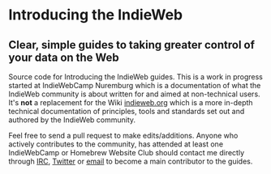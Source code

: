 # Introducing the IndieWeb
## Clear, simple guides to taking greater control of your data on the Web

Source code for Introducing the IndieWeb guides. This is a work in progress started at IndieWebCamp Nuremburg which is a documentation of what the IndieWeb community is about written for and aimed at non-technical users. It's **not** a replacement for the Wiki [indieweb.org](https://indieweb.org/) which is a more in-depth technical documentation of principles, tools and standards set out and authored by the IndieWeb community.

Feel free to send a pull request to make edits/additions. Anyone who actively contributes to the community, has attended at least one IndieWebCamp or Homebrew Website Club should contact me directly through [IRC](https://chat.indieweb.org), [Twitter](https://twitter.com/calum_ryan) or [email](mailto:hello@calumryan.com) to become a main contributor to the guides.

